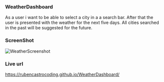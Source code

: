 ### WeatherDashboard
As a user i want to be able to select a city in a a search bar. After that the user is presented with the weather for the next five days. All cities searched in the past will be suggested for the future.

### ScreenShot

![WeatherScreenshot](https://user-images.githubusercontent.com/98436010/176809303-2bb7fff8-b7f7-4448-8ee9-8a2d9a045120.JPG)

### Live url 
https://rubencastrocoding.github.io/WeatherDashboard/
